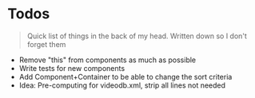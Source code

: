 # Todos

> Quick list of things in the back of my head. Written down so I don't forget them

 * Remove "this" from components as much as possible
 * Write tests for new components
 * Add Component+Container to be able to change the sort criteria
 * Idea: Pre-computing for videodb.xml, strip all lines not needed

